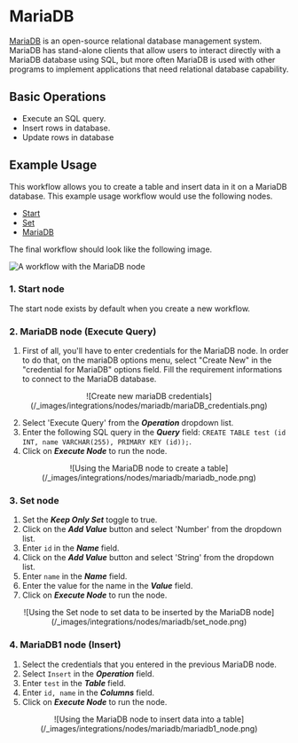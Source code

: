 # MariaDB

[MariaDB](https://www.mariadb.com/) is an open-source relational database management system. MariaDB has stand-alone clients that allow users to interact directly with a MariaDB database using SQL, but more often MariaDB is used with other programs to implement applications that need relational database capability.

## Basic Operations

* Execute an SQL query.
* Insert rows in database.
* Update rows in database

## Example Usage

This workflow allows you to create a table and insert data in it on a MariaDB database. This example usage workflow would use the following nodes.
- [Start](/integrations/core-nodes/n8n-nodes-base.start/)
- [Set](/integrations/core-nodes/n8n-nodes-base.set/)
- [MariaDB]()

The final workflow should look like the following image.

![A workflow with the MariaDB node](/_images/integrations/nodes/mariadb/workflow.png)

### 1. Start node

The start node exists by default when you create a new workflow.

### 2. MariaDB node (Execute Query)

1. First of all, you'll have to enter credentials for the MariaDB node. In order to do that, on the mariaDB options menu, select "Create New" in the "credential for MariaDB" options field. Fill the requirement informations to connect to the MariaDB database. 

<center>
![Create new mariaDB credentials](/_images/integrations/nodes/mariadb/mariaDB_credentials.png)
</center>

2. Select 'Execute Query' from the ***Operation*** dropdown list.
3. Enter the following SQL query in the ***Query*** field: `CREATE TABLE test (id INT, name VARCHAR(255), PRIMARY KEY (id));`.
4. Click on ***Execute Node*** to run the node.

<center>
![Using the MariaDB node to create a table](/_images/integrations/nodes/mariadb/mariadb_node.png)
</center>

### 3. Set node

1. Set the ***Keep Only Set*** toggle to true.
2. Click on the ***Add Value*** button and select 'Number' from the dropdown list.
3. Enter `id` in the ***Name*** field.
4. Click on the ***Add Value*** button and select 'String' from the dropdown list.
5. Enter `name` in the ***Name*** field.
6. Enter the value for the name in the ***Value*** field.
7. Click on ***Execute Node*** to run the node.

<center>
![Using the Set node to set data to be inserted by the MariaDB node](/_images/integrations/nodes/mariadb/set_node.png)
</center>

### 4. MariaDB1 node (Insert)

1. Select the credentials that you entered in the previous MariaDB node.
2. Select `Insert` in the ***Operation*** field.
3. Enter `test` in the ***Table*** field.
4. Enter `id, name` in the ***Columns*** field.
5. Click on ***Execute Node*** to run the node.

<center>
![Using the MariaDB node to insert data into a table](/_images/integrations/nodes/mariadb/mariadb1_node.png)
</center>
